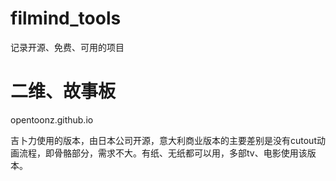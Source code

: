 # filmind_tools

记录开源、免费、可用的项目


# 二维、故事板

opentoonz.github.io

吉卜力使用的版本，由日本公司开源，意大利商业版本的主要差别是没有cutout动画流程，即骨骼部分，需求不大。有纸、无纸都可以用，多部tv、电影使用该版本。



